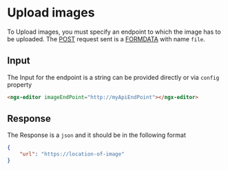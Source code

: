 # Upload images

To Upload images, you must specify an endpoint to which the image has to be uploaded. The [POST](https://developer.mozilla.org/en-US/docs/Web/HTTP/Methods/POST) request sent is a [FORMDATA](https://developer.mozilla.org/en-US/docs/Web/API/FormData) with name `file`.

## Input

The Input for the endpoint is a string can be provided directly or via `config` property

```html
<ngx-editor imageEndPoint="http://myApiEndPoint"></ngx-editor>
```

## Response

The Response is a `json` and it should be in the following format

```json
{
    "url": "https://location-of-image"
}
```
